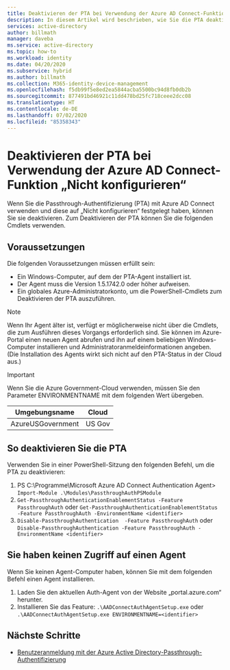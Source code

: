 ```yaml
---
title: Deaktivieren der PTA bei Verwendung der Azure AD Connect-Funktion„Nicht konfigurieren“ | Microsoft-Dokumentation
description: In diesem Artikel wird beschrieben, wie Sie die PTA deaktivieren, wenn Sie die Azure AD Connect-Funktion „Nicht konfigurieren“ verwenden.
services: active-directory
author: billmath
manager: daveba
ms.service: active-directory
ms.topic: how-to
ms.workload: identity
ms.date: 04/20/2020
ms.subservice: hybrid
ms.author: billmath
ms.collection: M365-identity-device-management
ms.openlocfilehash: f5db99f5e8ed2ea5844acba5500bc94d8fb0db2b
ms.sourcegitcommit: 877491bd46921c11dd478bd25fc718ceee2dcc08
ms.translationtype: HT
ms.contentlocale: de-DE
ms.lasthandoff: 07/02/2020
ms.locfileid: "85358343"
---
```

# <a name="disable-pta-when-using-azure-ad-connect-do-not-configure"></a>Deaktivieren der PTA bei Verwendung der Azure AD Connect-Funktion „Nicht konfigurieren“

Wenn Sie die Passthrough-Authentifizierung (PTA) mit Azure AD Connect verwenden und diese auf „Nicht konfigurieren“ festgelegt haben, können Sie sie deaktivieren. Zum Deaktivieren der PTA können Sie die folgenden Cmdlets verwenden. 

## <a name="prerequisites"></a>Voraussetzungen
Die folgenden Voraussetzungen müssen erfüllt sein:
- Ein Windows-Computer, auf dem der PTA-Agent installiert ist. 
- Der Agent muss die Version 1.5.1742.0 oder höher aufweisen. 
- Ein globales Azure-Administratorkonto, um die PowerShell-Cmdlets zum Deaktivieren der PTA auszuführen.

>[!NOTE]
> Wenn Ihr Agent älter ist, verfügt er möglicherweise nicht über die Cmdlets, die zum Ausführen dieses Vorgangs erforderlich sind. Sie können im Azure-Portal einen neuen Agent abrufen und ihn auf einem beliebigen Windows-Computer installieren und Administratoranmeldeinformationen angeben. (Die Installation des Agents wirkt sich nicht auf den PTA-Status in der Cloud aus.)

> [!IMPORTANT]
> Wenn Sie die Azure Government-Cloud verwenden, müssen Sie den Parameter ENVIRONMENTNAME mit dem folgenden Wert übergeben. 
>
>| Umgebungsname | Cloud |
>| - | - |
>| AzureUSGovernment | US Gov|


## <a name="to-disable-pta"></a>So deaktivieren Sie die PTA
Verwenden Sie in einer PowerShell-Sitzung den folgenden Befehl, um die PTA zu deaktivieren:
1. PS C:\Programme\Microsoft Azure AD Connect Authentication Agent> `Import-Module .\Modules\PassthroughAuthPSModule`
2. `Get-PassthroughAuthenticationEnablementStatus -Feature PassthroughAuth` oder `Get-PassthroughAuthenticationEnablementStatus -Feature PassthroughAuth -EnvironmentName <identifier>`
3. `Disable-PassthroughAuthentication  -Feature PassthroughAuth` oder `Disable-PassthroughAuthentication -Feature PassthroughAuth -EnvironmentName <identifier>`

## <a name="if-you-dont-have-access-to-an-agent"></a>Sie haben keinen Zugriff auf einen Agent

Wenn Sie keinen Agent-Computer haben, können Sie mit dem folgenden Befehl einen Agent installieren.

1. Laden Sie den aktuellen Auth-Agent von der Website „portal.azure.com“ herunter.
2. Installieren Sie das Feature: `.\AADConnectAuthAgentSetup.exe` oder `.\AADConnectAuthAgentSetup.exe ENVIRONMENTNAME=<identifier>`


## <a name="next-steps"></a>Nächste Schritte

- [Benutzeranmeldung mit der Azure Active Directory-Passthrough-Authentifizierung](how-to-connect-pta.md)
